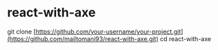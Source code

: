 # react-with-axe
git clone [https://github.com/your-username/your-project.git](https://github.com/mailtomani93/react-with-axe.git)
cd react-with-axe
